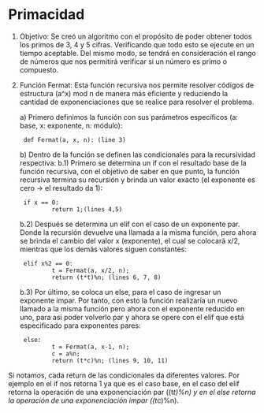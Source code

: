 # Primacidad
1) Objetivo:
Se creó un algoritmo con el propósito de poder obtener todos los primos de 3, 4 y 5 cifras. Verificando que todo esto se 
ejecute en un tiempo aceptable. Del mismo modo, se tendrá en consideración el rango de números que nos permitirá verificar
si un número es primo o compuesto.

2) Función Fermat:
Esta función recursiva nos permite resolver códigos de estructura (a^x) mod n de manera más eficiente y reduciendo la 
cantidad de exponenciaciones que se realice para resolver el problema.

	a) Primero definimos la función con sus parámetros específicos (a: base, x: exponente, n: módulo):
	
		def Fermat(a, x, n): (line 3)

	b) Dentro de la función se definen las condicionales para la recursividad respectiva:
	b.1) Primero se determina un if con el resultado base de la función recursiva, con el objetivo de saber en que punto, la
	función recursiva termina su recursión y brinda un valor exacto (el exponente es cero -> el resultado da 1):
	
		if x == 0:
    			return 1;(lines 4,5)
	b.2) Después se determina un elif con el caso de un exponente par. Donde la recursión devuelve una llamada a la misma 
	función, pero ahora se brinda el cambio del valor x (exponente), el cual se colocará x/2, mientras que los demás valores 
	siguen constantes:
	
		elif x%2 == 0:
    			t = Fermat(a, x/2, n);
    			return (t*t)%n; (lines 6, 7, 8)
	b.3) Por último, se coloca un else, para el caso de ingresar un exponente impar. Por tanto, con esto la función realizaría 
	un nuevo llamado a la misma función pero ahora con el exponente reducido en uno, para asi poder volverlo par y ahora se 
	opere con el elif que está especificado para exponentes pares:
	
		else:
    			t = Fermat(a, x-1, n);
    			c = a%n;
    			return (t*c)%n; (lines 9, 10, 11)
Si notamos, cada return de las condicionales da diferentes valores. Por ejemplo en el if  nos retorna 1 ya que es el caso 
base, en el caso del elif retorna la operación de una exponenciación par ((t*t)%n) y en el else retorna la operación de 
una exponenciación impar ((t*c)%n).

